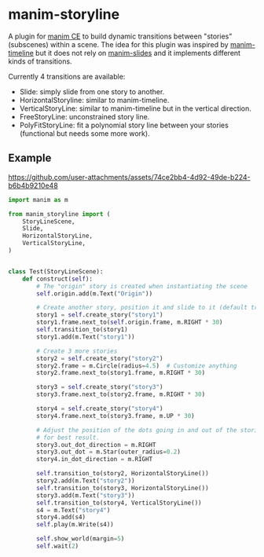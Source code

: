 # manim-storyline

A plugin for [manim CE](https://github.com/ManimCommunity/manim) to build dynamic transitions between "stories" (subscenes) within a scene. The idea for this plugin was inspired by [manim-timeline](https://github.com/johnHostetter/manim-timeline) but it does not rely on [manim-slides](https://github.com/jeertmans/manim-slides) and it implements different kinds of transitions.

Currently 4 transitions are available:
- Slide: simply slide from one story to another.
- HorizontalStoryline: similar to manim-timeline.
- VerticalStoryLine: similar to manim-timeline but in the vertical direction.
- FreeStoryLine: unconstrained story line.
- PolyFitStoryLine: fit a polynomial story line between your stories (functional but needs some more work).

## Example

https://github.com/user-attachments/assets/74ce2bb4-4d92-49de-b224-b6b4b9210e48


```python
import manim as m

from manim_storyline import (
    StoryLineScene,
    Slide,
    HorizontalStoryLine,
    VerticalStoryLine,
)


class Test(StoryLineScene):
    def construct(self):
        # The "origin" story is created when instantiating the scene
        self.origin.add(m.Text("Origin"))

        # Create another story, position it and slide to it (default transition)
        story1 = self.create_story("story1")
        story1.frame.next_to(self.origin.frame, m.RIGHT * 30)
        self.transition_to(story1)
        story1.add(m.Text("story1"))

        # Create 3 more stories
        story2 = self.create_story("story2")
        story2.frame = m.Circle(radius=4.5)  # Customize anything
        story2.frame.next_to(story1.frame, m.RIGHT * 30)

        story3 = self.create_story("story3")
        story3.frame.next_to(story2.frame, m.RIGHT * 30)

        story4 = self.create_story("story4")
        story4.frame.next_to(story3.frame, m.UP * 30)

        # Adjust the position of the dots going in and out of the stories
        # for best result.
        story3.out_dot_direction = m.RIGHT
        story3.out_dot = m.Star(outer_radius=0.2)
        story4.in_dot_direction = m.RIGHT

        self.transition_to(story2, HorizontalStoryLine())
        story2.add(m.Text("story2"))
        self.transition_to(story3, HorizontalStoryLine())
        story3.add(m.Text("story3"))
        self.transition_to(story4, VerticalStoryLine())
        s4 = m.Text("story4")
        story4.add(s4)
        self.play(m.Write(s4))

        self.show_world(margin=5)
        self.wait(2)
```
